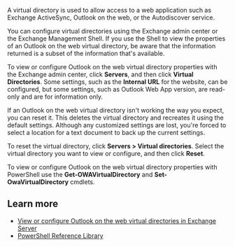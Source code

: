 A virtual directory is used to allow access to a web application such as Exchange ActiveSync, Outlook on the web, or the Autodiscover service. 

You can configure virtual directories using the Exchange admin center or the Exchange Management Shell. If you use the Shell to view the properties of an Outlook on the web virtual directory, be aware that the information returned is a subset of the information that's available. 

To view or configure Outlook on the web virtual directory properties with the Exchange admin center, click **Servers**, and then click **Virtual Directories**. Some settings, such as the **Internal URL** for the website, can be configured, but some settings, such as Outlook Web App version, are read-only and are for information only. 

If an Outlook on the web virtual directory isn't working the way you expect, you can reset it. This deletes the virtual directory and recreates it using the default settings. Although any customized settings are lost, you're forced to select a location for a text document to back up the current settings. 

To reset the virtual directory, click **Servers > Virtual directories**. Select the virtual directory you want to view or configure, and then click **Reset**. 

To view or configure Outlook on the web virtual directory properties with PowerShell use the **Get-OWAVirtualDirectory** and **Set-OwaVirtualDirectory** cmdlets. 

## Learn more 
 
- [View or configure Outlook on the web virtual directories in Exchange Server](https://docs.microsoft.com/exchange/clients/outlook-on-the-web/virtual-directories?view=exchserver-2019&azure-portal=true) 
- [PowerShell Reference Library](https://docs.microsoft.com/powershell/windows/get-started?view=win10-ps&azure-portal=true) 

